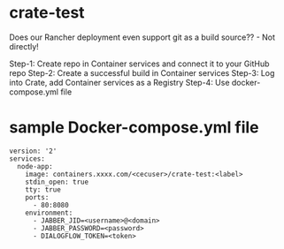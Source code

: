 # crate-test
Does our Rancher deployment even support git as a build source?? - Not directly!

Step-1: Create repo in Container services and connect it to your GitHub repo
Step-2: Create a successful build in Container services
Step-3: Log into Crate, add Container services as a Registry
Step-4: Use docker-compose.yml file

# sample Docker-compose.yml file

```
version: '2'
services:
  node-app:
    image: containers.xxxx.com/<cecuser>/crate-test:<label>
    stdin_open: true
    tty: true 
    ports:
      - 80:8080
    environment:
      - JABBER_JID=<username>@<domain>
      - JABBER_PASSWORD=<password>
      - DIALOGFLOW_TOKEN=<token>
```
